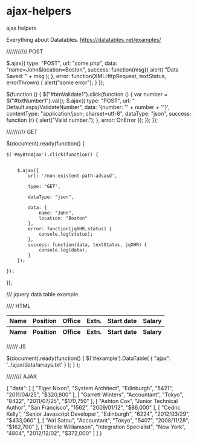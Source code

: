 # ajax-helpers
ajax helpers


Everything about Datatables.
https://datatables.net/examples/


///////////    POST

$.ajax({
  type: "POST",
  url: "some.php",
  data: "name=John&location=Boston",
  success: function(msg){
        alert( "Data Saved: " + msg );
  },
  error: function(XMLHttpRequest, textStatus, errorThrown) {
     alert("some error");
  }
});




$(function () {
                $("#btnValidate1").click(function () {
                    var number = $("#txtNumber1").val();
                    $.ajax({
                        type: "POST",
                        url: " Default.aspx/ValidateNumber",
                        data: '{number: "' + number + '"}',
                        contentType: "application/json; charset=utf-8",
                        dataType: "json",
                        success: function (r) {
                            alert("Valid number.");
                        },
                        error: OnError
                    });
                });
            });






//////////  GET


$(document).ready(function() {

    $('#myBtnAjax').click(function() {

        
        $.ajax({
            url: '/non-existent-path-adsasd',

            type: "GET",

            dataType: "json",

            data: {
                name: "John",
                location: "Boston"
            },
            error: function(jqXHR,status) {
                console.log(status);
            },
            success: function(data, textStatus, jqXHR) {
                console.log(data);
            }
        });

    });

});



/// jquery data table example

////  HTML

<table id="example" class="display" style="width:100%">
        <thead>
            <tr>
                <th>Name</th>
                <th>Position</th>
                <th>Office</th>
                <th>Extn.</th>
                <th>Start date</th>
                <th>Salary</th>
            </tr>
        </thead>
        <tfoot>
            <tr>
                <th>Name</th>
                <th>Position</th>
                <th>Office</th>
                <th>Extn.</th>
                <th>Start date</th>
                <th>Salary</th>
            </tr>
        </tfoot>
    </table>

//////  JS

$(document).ready(function() {
    $('#example').DataTable( {
        "ajax": '../ajax/data/arrays.txt'
    } );
} );



//////// AJAX

{
  "data": [
    [
      "Tiger Nixon",
      "System Architect",
      "Edinburgh",
      "5421",
      "2011/04/25",
      "$320,800"
    ],
    [
      "Garrett Winters",
      "Accountant",
      "Tokyo",
      "8422",
      "2011/07/25",
      "$170,750"
    ],
    [
      "Ashton Cox",
      "Junior Technical Author",
      "San Francisco",
      "1562",
      "2009/01/12",
      "$86,000"
    ],
    [
      "Cedric Kelly",
      "Senior Javascript Developer",
      "Edinburgh",
      "6224",
      "2012/03/29",
      "$433,060"
    ],
    [
      "Airi Satou",
      "Accountant",
      "Tokyo",
      "5407",
      "2008/11/28",
      "$162,700"
    ],
    [
      "Brielle Williamson",
      "Integration Specialist",
      "New York",
      "4804",
      "2012/12/02",
      "$372,000"
    ]
  ]
}
